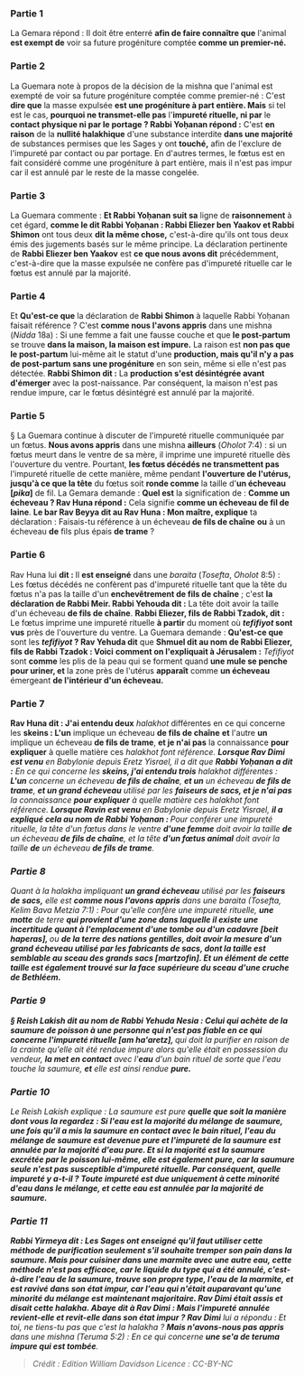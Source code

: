 
### Partie 1
La Gemara répond : Il doit être enterré <b>afin de faire connaître que</b> l'animal <b>est exempt de</b> voir sa future progéniture comptée <b>comme un premier-né.</b>

### Partie 2
La Guemara note à propos de la décision de la mishna que l'animal est exempté de voir sa future progéniture comptée comme premier-né : C'est <b>dire que</b> la masse expulsée <b>est une progéniture à part entière. Mais</b> si tel est le cas, <b>pourquoi ne transmet-elle pas</b> l'<b>impureté rituelle, ni par</b> le <b>contact physique ni par le portage ? Rabbi Yoḥanan répond :</b> C'est <b>en raison</b> de la <b>nullité halakhique</b> d'une substance interdite <b>dans une majorité</b> de substances permises que les Sages y ont <b>touché,</b> afin de l'exclure de l'impureté par contact ou par portage. En d'autres termes, le fœtus est en fait considéré comme une progéniture à part entière, mais il n'est pas impur car il est annulé par le reste de la masse congelée.

### Partie 3
La Guemara commente : <b>Et Rabbi Yoḥanan suit sa</b> ligne de <b>raisonnement</b> à cet égard, <b>comme le dit Rabbi Yoḥanan : Rabbi Eliezer ben Yaakov et Rabbi Shimon</b> ont tous deux <b>dit la même chose,</b> c'est-à-dire qu'ils ont tous deux émis des jugements basés sur le même principe. La déclaration pertinente de <b>Rabbi Eliezer ben Yaakov</b> est <b>ce que nous avons dit</b> précédemment, c'est-à-dire que la masse expulsée ne confère pas d'impureté rituelle car le fœtus est annulé par la majorité.

### Partie 4
Et <b>Qu'est-ce que</b> la déclaration de <b>Rabbi Shimon</b> à laquelle Rabbi Yoḥanan faisait référence ? C'est <b>comme nous l'avons appris</b> dans une mishna (<i>Nidda</i> 18a) : Si une femme a fait une fausse couche et que <b>le post-partum</b> se trouve <b>dans la maison, la maison est impure.</b> La raison est <b>non pas que le post-partum</b> lui-même ait le statut d'une <b>production, mais qu'il n'y a pas de post-partum sans une progéniture</b> en son sein, même si elle n'est pas détectée. <b>Rabbi Shimon dit :</b> La <b>production s'est désintégrée avant d'émerger</b> avec la post-naissance. Par conséquent, la maison n'est pas rendue impure, car le fœtus désintégré est annulé par la majorité.

### Partie 5
§ La Guemara continue à discuter de l'impureté rituelle communiquée par un fœtus. <b>Nous avons appris</b> dans une mishna <b>ailleurs</b> (<i>Oholot</i> 7:4) : si un fœtus meurt dans le ventre de sa mère, il imprime une impureté rituelle dès l'ouverture du ventre. Pourtant, <b>les fœtus décédés ne transmettent pas</b> l'impureté rituelle de cette manière, même pendant <b>l'ouverture de l'utérus, jusqu'à ce que la tête</b> du fœtus soit <b>ronde comme</b> la taille d'<b>un écheveau [<i>pika</i>]</b> de fil. La Gemara demande : <b>Quel est</b> la signification de : <b>Comme un écheveau ? Rav Huna répond :</b> Cela signifie <b>comme un écheveau de fil de laine</b>. <b>Le bar Rav Beyya dit au Rav Huna : Mon maître, explique</b> ta déclaration : Faisais-tu référence à un écheveau <b>de fils de chaîne</b> <b>ou</b> à un écheveau <b>de</b> fils plus épais <b>de trame</b> ?

### Partie 6
Rav Huna lui <b>dit : </b> Il <b>est enseigné</b> dans une <i>baraita</i> (<i>Tosefta</i>, <i>Oholot</i> 8:5) : Les fœtus décédés ne confèrent pas d'impureté rituelle tant que la tête du fœtus n'a pas la taille d'un <b>enchevêtrement de fils de chaîne</b> ; c'est <b>la déclaration de Rabbi Meir. Rabbi Yehouda dit :</b> La tête doit avoir la taille d'un écheveau <b>de fils de chaîne</b>. <b>Rabbi Eliezer, fils de Rabbi Tzadok, dit :</b> Le fœtus imprime une impureté rituelle <b>à partir</b> du moment où <b><i>tefifiyot</i> sont vus</b> près de l'ouverture du ventre. La Guemara demande : <b>Qu'est-ce que</b> sont les <b><i>tefifiyot</i> ? Rav Yehuda dit</b> que <b>Shmuel dit au nom de Rabbi Eliezer, fils de Rabbi Tzadok : Voici</b> <b>comment on l'expliquait à Jérusalem :</b> <i>Tefifiyot</i> sont <b>comme</b> les plis de la peau qui se forment quand <b>une mule se penche pour uriner, et</b> la zone près de l'utérus <b>apparaît</b> comme <b>un écheveau</b> émergeant <b>de l'intérieur d'un écheveau.</b>

### Partie 7
<b>Rav Huna dit : J'ai entendu deux</b> <i>halakhot</i> différentes en ce qui concerne les <b>skeins : L'un</b> implique un écheveau <b>de fils de chaîne</b> <b>et</b> l'autre <b>un</b> implique un écheveau <b>de fils de trame</b>, <b>et je n'ai pas</b> la connaissance <b>pour expliquer</b> à quelle matière ces <i>halakhot</b> font référence. <b>Lorsque Rav Dimi est venu</b> en Babylonie depuis Eretz Yisrael, il a dit que <b>Rabbi Yoḥanan a dit :</b> En ce qui concerne les <b>skeins, j'ai entendu trois</b> <i>halakhot</i> différentes : <b>L'un</b> concerne un écheveau <b>de fils de chaîne</b>, <b>et un</b> un écheveau <b>de fils de trame</b>, <b>et un grand écheveau</b> utilisé par les <b>faiseurs de sacs, et je n'ai pas</b> la connaissance <b>pour expliquer</b> à quelle matière ces <i>halakhot</i> font référence. <b>Lorsque Ravin est venu</b> en Babylonie depuis Eretz Yisrael, <b>il a expliqué cela au nom de Rabbi Yoḥanan : </b> Pour conférer une impureté rituelle, la tête d'un fœtus dans le ventre <b>d'une femme</b> doit avoir la taille <b>de</b> un écheveau <b>de fils de chaîne</b>, et la tête <b>d'un fœtus animal</b> doit avoir la taille <b>de</b> un écheveau <b>de fils de trame</b>.

### Partie 8
Quant à la <i>halakha</i> impliquant <b>un grand écheveau</b> utilisé par les <b>faiseurs de sacs,</b> elle est <b>comme nous l'avons appris</b> dans une <i>baraita</i> (<i>Tosefta</i>, <i>Kelim Bava Metzia</i> 7:1) : Pour qu'elle confère une impureté rituelle, <b>une motte</b> de terre <b>qui provient d'une zone dans laquelle il existe une incertitude quant à l'emplacement d'une tombe ou d'un cadavre [<i>beit haperas</i>], </b> ou <b>de la terre des <b>nations gentilles,</b> doit avoir la <b>mesure d'un grand écheveau</b> utilisé <b>par les fabricants de sacs,</b> dont la taille <b>est semblable au sceau des grands sacs [<i>martzofin</i>]. Et</b> un élément de <b>cette</b> taille <b>est</b> également <b>trouvé sur la face supérieure du sceau d'une cruche de Bethléem.</b>

### Partie 9
§ <b>Reish Lakish dit au nom de Rabbi Yehuda Nesia : Celui qui achète</b> de la saumure de poisson à une personne qui n'est pas fiable en ce qui concerne l'impureté rituelle [<i>am ha'aretz</i>], </b> qui doit la purifier en raison de la crainte qu'elle ait été rendue impure alors qu'elle était en possession du vendeur, <b>la met en contact</b> avec l'<b>eau</b> d'un bain rituel de sorte que l'eau touche la saumure, <b>et</b> elle est ainsi rendue <b>pure.</b>

### Partie 10
Le Reish Lakish explique : La saumure est pure <b>quelle que soit la manière dont <b>vous</b> la regardez : <b>Si l'eau est</b> la <b>majorité</b> du mélange de saumure, <b>une fois qu'il a mis</b> la saumure <b>en contact</b> avec le bain rituel, l'eau du mélange de saumure <b>est devenue pure</b> et l'impureté de la saumure est annulée par la majorité d'eau pure. <b>Et si la majorité est</b> la <b>saumure</b> excrétée par le poisson lui-même, elle est également pure, car la <b>saumure</b> seule <b>n'est pas susceptible d'impureté rituelle. </b> Par conséquent, <b>quelle</b> impureté <b>y a-t-il ? </b> Toute impureté est <b>due</b> uniquement <b>à cette minorité d'eau</b> dans le mélange, et <b>cette</b> eau <b>est annulée par la majorité</b> de saumure.

### Partie 11
<b>Rabbi Yirmeya dit :</b> Les Sages <b>ont enseigné</b> qu'il faut utiliser cette méthode de purification <b>seulement</b> s'il souhaite <b>tremper son pain dans</b> la saumure. <b>Mais pour</b> cuisiner dans <b>une marmite</b> avec une autre eau, cette méthode n'est <b>pas</b> efficace, car le liquide du <b>type</b> qui a été annulé, c'est-à-dire l'eau de la saumure, <b>trouve son</b> propre <b>type, </b> l'eau de la marmite, <b>et est ravivé</b> dans son état impur, car l'eau qui n'était auparavant qu'une minorité du mélange est maintenant majoritaire. <b>Rav Dimi était assis et disait cette <i>halakha</i>. Abaye dit à</b> Rav Dimi : <b>Mais l'impureté annulée revient-elle et revit-elle</b> dans son état impur ? Rav Dimi</b> lui a répondu : Et toi, ne tiens-tu pas</b> que c'est la <i>halakha</i> ? <b>Mais n'avons-nous pas appris</b> dans une mishna (<i>Teruma</i> 5:2) : En ce qui concerne <b>une <i>se'a</i> de <i>teruma</i> impure qui est tombée</b>.

>Crédit : Edition William Davidson
>Licence : CC-BY-NC